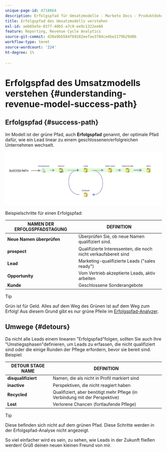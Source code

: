 ```yaml
---
unique-page-id: 4718664
description: Erfolgspfad für Umsatzmodelle - Marketo Docs - Produktdokumentation
title: Erfolgspfad des Umsatzmodells verstehen
exl-id: aeb85e5e-0377-40b5-a7c9-ee9c1322ee66
feature: Reporting, Revenue Cycle Analytics
source-git-commit: d20a9bb584f69282eefae3704ce4be2179b29d0b
workflow-type: tm+mt
source-wordcount: '224'
ht-degree: 1%

---
```


# Erfolgspfad des Umsatzmodells verstehen {#understanding-revenue-model-success-path}

## Erfolgspfad {#success-path}

Im Modell ist der grüne Pfad, auch **Erfolgspfad** genannt, der optimale Pfad dafür, wie ein Lead linear zu einem geschlossenen/erfolgreichen Unternehmen wechselt.

![—](assets/image2015-6-12-17-3a12-3a18.png)

Beispielschritte für einen Erfolgspfad:

| **NAMEN DER ERFOLGSPFADSTAGUNG** | **DEFINITION** |
|---|---|
| **Neue Namen überprüfen** | Überprüfen Sie, ob neue Namen qualifiziert sind. |
| **prospect** | Qualifizierte Interessenten, die noch nicht verkaufsbereit sind |
| **Lead** | Marketing-qualifizierte Leads (&quot;sales ready&quot;) |
| **Opportunity** | Vom Vertrieb akzeptierte Leads, aktiv arbeiten |
| **Kunde** | Geschlossene Sonderangebote |

>[!TIP]
>
>Grün ist für Geld. Alles auf dem Weg des Grünen ist auf dem Weg zum Erfolg! Aus diesem Grund gibt es nur grüne Pfeile im [Erfolgspfad-Analyzer](using-the-success-path-analyzer.md).

## Umwege {#detours}

Da nicht alle Leads einem linearen &quot;Erfolgspfad&quot;folgen, sollten Sie auch Ihre &quot;Umstiegsphasen&quot;definieren, um Leads zu erfassen, die nicht qualifiziert sind oder die einige Runden der Pflege erfordern, bevor sie bereit sind. Beispiel:

| **DETOUR STAGE NAME** | **DEFINITION** |
|---|---|
| **disqualifiziert** | Namen, die als nicht in Profil markiert sind |
| **inactive** | Perspektiven, die nicht reagiert haben |
| **Recycled** | Qualifiziert, aber benötigt mehr Pflege (in Verbindung mit der Perspektive) |
| **Lost** | Verlorene Chancen (fortlaufende Pflege) |

>[!TIP]
>
>Diese befinden sich nicht auf dem grünen Pfad. Diese Schritte werden in der Erfolgspfad-Analyse nicht angezeigt.

So viel einfacher wird es sein, zu sehen, wie Leads in der Zukunft fließen werden! Grüß deinen neuen kleinen Freund von mir.
